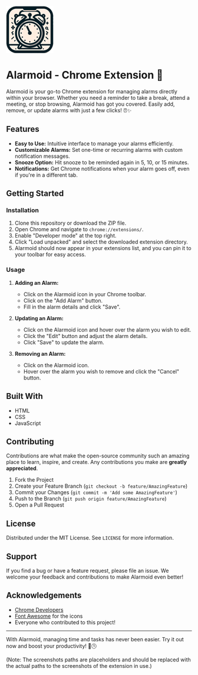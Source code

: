 ![Icon](images/128.png)
# Alarmoid - Chrome Extension 🚀

Alarmoid is your go-to Chrome extension for managing alarms directly within your browser. Whether you need a reminder to take a break, attend a meeting, or stop browsing, Alarmoid has got you covered. Easily add, remove, or update alarms with just a few clicks! ⏰✨

## Features

- **Easy to Use:** Intuitive interface to manage your alarms efficiently.
- **Customizable Alarms:** Set one-time or recurring alarms with custom notification messages.
- **Snooze Option:** Hit snooze to be reminded again in 5, 10, or 15 minutes.
- **Notifications:** Get Chrome notifications when your alarm goes off, even if you're in a different tab.

## Getting Started

### Installation

1. Clone this repository or download the ZIP file.
2. Open Chrome and navigate to `chrome://extensions/`.
3. Enable "Developer mode" at the top right.
4. Click "Load unpacked" and select the downloaded extension directory.
5. Alarmoid should now appear in your extensions list, and you can pin it to your toolbar for easy access.

### Usage

1. **Adding an Alarm:**
   - Click on the Alarmoid icon in your Chrome toolbar.
   - Click on the "Add Alarm" button.
   - Fill in the alarm details and click "Save".

2. **Updating an Alarm:**
   - Click on the Alarmoid icon and hover over the alarm you wish to edit.
   - Click the "Edit" button and adjust the alarm details.
   - Click "Save" to update the alarm.

3. **Removing an Alarm:**
   - Click on the Alarmoid icon.
   - Hover over the alarm you wish to remove and click the "Cancel" button.

## Built With

- HTML
- CSS
- JavaScript

## Contributing

Contributions are what make the open-source community such an amazing place to learn, inspire, and create. Any contributions you make are **greatly appreciated**.

1. Fork the Project
2. Create your Feature Branch (`git checkout -b feature/AmazingFeature`)
3. Commit your Changes (`git commit -m 'Add some AmazingFeature'`)
4. Push to the Branch (`git push origin feature/AmazingFeature`)
5. Open a Pull Request

## License

Distributed under the MIT License. See `LICENSE` for more information.

## Support

If you find a bug or have a feature request, please file an issue. We welcome your feedback and contributions to make Alarmoid even better!

## Acknowledgements

- [Chrome Developers](https://developer.chrome.com/docs/extensions/)
- [Font Awesome](https://fontawesome.com) for the icons
- Everyone who contributed to this project!

---

With Alarmoid, managing time and tasks has never been easier. Try it out now and boost your productivity! 🚀🕒

(Note: The screenshots paths are placeholders and should be replaced with the actual paths to the screenshots of the extension in use.)
